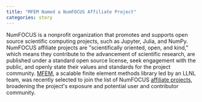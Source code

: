 ```yaml
---
title: "MFEM Named a NumFOCUS Affiliate Project"
categories: story
---
```


NumFOCUS is a nonprofit organization that promotes and supports open source scientific computing projects, such as Jupyter, Julia, and NumPy. NumFOCUS affiliate projects are "scientifically oriented, open, and kind," which means they contribute to the advancement of scientific research, are published under a standard open source license, seek engagement with the public, and openly state their values and standards for the project community. [MFEM](https://mfem.org), a scalable finite element methods library led by an LLNL team, was recently selected to join the list of NumFOCUS [affiliate projects](https://numfocus.org/sponsored-projects/affiliated-projects), broadening the project's exposure and potential user and contributor community.
